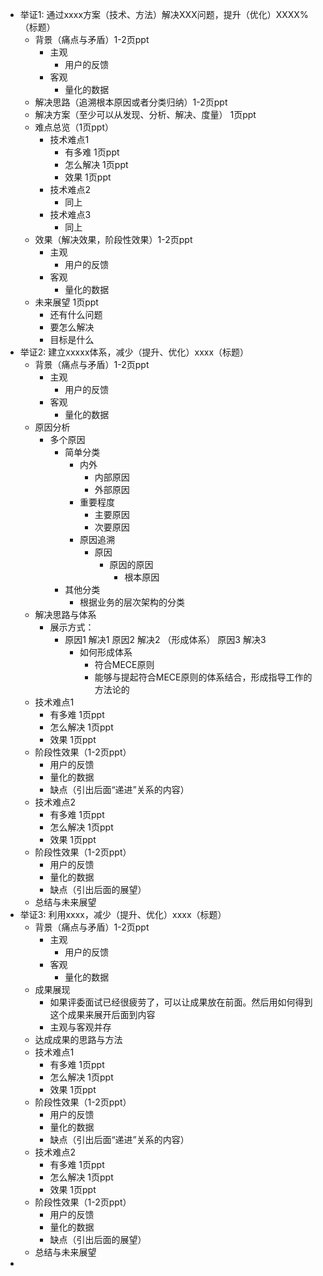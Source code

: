 - 举证1: 通过xxxx方案（技术、方法）解决XXX问题，提升（优化）XXXX% （标题）
	- 背景（痛点与矛盾）1-2页ppt
		- 主观
			- 用户的反馈
		- 客观
			- 量化的数据
	- 解决思路（追溯根本原因或者分类归纳）1-2页ppt
	- 解决方案（至少可以从发现、分析、解决、度量） 1页ppt
	- 难点总览（1页ppt）
		- 技术难点1
			- 有多难 1页ppt
			- 怎么解决 1页ppt
			- 效果  1页ppt
		- 技术难点2
			- 同上
		- 技术难点3
			- 同上
	- 效果（解决效果，阶段性效果）1-2页ppt
		- 主观
			- 用户的反馈
		- 客观
			- 量化的数据
	- 未来展望 1页ppt
		- 还有什么问题
		- 要怎么解决
		- 目标是什么
- 举证2: 建立xxxxx体系，减少（提升、优化）xxxx（标题）
	- 背景（痛点与矛盾）1-2页ppt
		- 主观
			- 用户的反馈
		- 客观
			- 量化的数据
	- 原因分析
		- 多个原因
			- 简单分类
				- 内外
					- 内部原因
					- 外部原因
				- 重要程度
					- 主要原因
					- 次要原因
				- 原因追溯
					- 原因
						- 原因的原因
							- 根本原因
			- 其他分类
				- 根据业务的层次架构的分类
	- 解决思路与体系
		- 展示方式：
			- 原因1      解决1
			  原因2     解决2 （形成体系）
			  原因3     解决3
				- 如何形成体系
					- 符合MECE原则
					- 能够与提起符合MECE原则的体系结合，形成指导工作的方法论的
	- 技术难点1
		- 有多难 1页ppt
		- 怎么解决 1页ppt
		- 效果  1页ppt
	- 阶段性效果（1-2页ppt）
		- 用户的反馈
		- 量化的数据
		- 缺点（引出后面“递进”关系的内容）
	- 技术难点2
		- 有多难 1页ppt
		- 怎么解决 1页ppt
		- 效果  1页ppt
	- 阶段性效果（1-2页ppt）
		- 用户的反馈
		- 量化的数据
		- 缺点（引出后面的展望）
	- 总结与未来展望
- 举证3: 利用xxxx，减少（提升、优化）xxxx（标题）
	- 背景（痛点与矛盾）1-2页ppt
		- 主观
			- 用户的反馈
		- 客观
			- 量化的数据
	- 成果展现
		- 如果评委面试已经很疲劳了，可以让成果放在前面。然后用如何得到这个成果来展开后面到内容
		- 主观与客观并存
	- 达成成果的思路与方法
	- 技术难点1
		- 有多难 1页ppt
		- 怎么解决 1页ppt
		- 效果  1页ppt
	- 阶段性效果（1-2页ppt）
		- 用户的反馈
		- 量化的数据
		- 缺点（引出后面“递进”关系的内容）
	- 技术难点2
		- 有多难 1页ppt
		- 怎么解决 1页ppt
		- 效果  1页ppt
	- 阶段性效果（1-2页ppt）
		- 用户的反馈
		- 量化的数据
		- 缺点（引出后面的展望）
	- 总结与未来展望
-